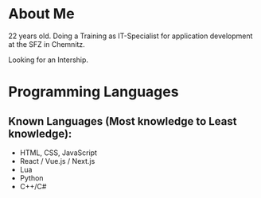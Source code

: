 # About Me

22 years old.
Doing a Training as IT-Specialist for application development at the SFZ in Chemnitz.

Looking for an Intership.

# Programming Languages


## Known Languages (Most knowledge to Least knowledge):
   - HTML, CSS, JavaScript
   - React / Vue.js / Next.js
   - Lua
   - Python
   - C++/C#
